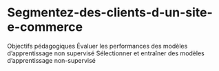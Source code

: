 # Segmentez-des-clients-d-un-site-e-commerce
Objectifs pédagogiques Évaluer les performances des modèles d’apprentissage non supervisé Sélectionner et entraîner des modèles d’apprentissage non-supervisé
